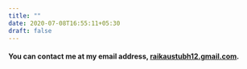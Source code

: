 ```yaml
---
title: ""
date: 2020-07-08T16:55:11+05:30
draft: false
---
```




#### You can contact me at my email address, [raikaustubh12.gmail.com](mailto:raikaustubh12@gmail.com).